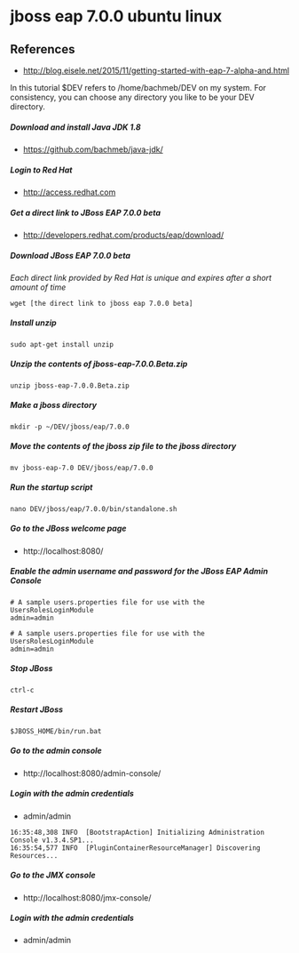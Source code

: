 # jboss eap 7.0.0 ubuntu linux

## References
* http://blog.eisele.net/2015/11/getting-started-with-eap-7-alpha-and.html

In this tutorial $DEV refers to /home/bachmeb/DEV on my system. For consistency, you can choose any directory you like to be your DEV directory. 

##### Download and install Java JDK 1.8
* https://github.com/bachmeb/java-jdk/

##### Login to Red Hat
* http://access.redhat.com

##### Get a direct link to JBoss EAP 7.0.0 beta
* http://developers.redhat.com/products/eap/download/

##### Download JBoss EAP 7.0.0 beta
*Each direct link provided by Red Hat is unique and expires after a short amount of time*
```
wget [the direct link to jboss eap 7.0.0 beta]
```

##### Install unzip
```
sudo apt-get install unzip
```

##### Unzip the contents of jboss-eap-7.0.0.Beta.zip
```
unzip jboss-eap-7.0.0.Beta.zip
```

##### Make a jboss directory
```
mkdir -p ~/DEV/jboss/eap/7.0.0
```

##### Move the contents of the jboss zip file to the jboss directory
```
mv jboss-eap-7.0 DEV/jboss/eap/7.0.0
```

##### Run the startup script
```
nano DEV/jboss/eap/7.0.0/bin/standalone.sh
```

##### Go to the JBoss welcome page
* http://localhost:8080/

##### Enable the admin username and password for the JBoss EAP Admin Console
```
# A sample users.properties file for use with the UsersRolesLoginModule
admin=admin
```

```
# A sample users.properties file for use with the UsersRolesLoginModule
admin=admin
```

##### Stop JBoss
	ctrl-c

##### Restart JBoss
```
$JBOSS_HOME/bin/run.bat
```

##### Go to the admin console
* http://localhost:8080/admin-console/

##### Login with the admin credentials
* admin/admin

```
16:35:48,308 INFO  [BootstrapAction] Initializing Administration Console v1.3.4.SP1...
16:35:54,577 INFO  [PluginContainerResourceManager] Discovering Resources...
```

##### Go to the JMX console
* http://localhost:8080/jmx-console/

##### Login with the admin credentials
* admin/admin
